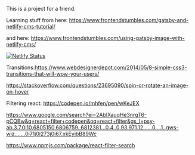 This is a project for a friend.

Learning stuff from here:
https://www.frontendstumbles.com/gatsby-and-netlify-cms-tutorial/

and here:
https://www.frontendstumbles.com/using-gatsby-image-with-netlify-cms/

[![Netlify Status](https://api.netlify.com/api/v1/badges/1dc21b04-c224-43be-bffd-f2be14123d46/deploy-status)](https://app.netlify.com/sites/bp-tattoo-scene/deploys)


Transitions:https://www.webdesignerdepot.com/2014/05/8-simple-css3-transitions-that-will-wow-your-users/

https://stackoverflow.com/questions/23695090/spin-or-rotate-an-image-on-hover

Filtering react: 
https://codepen.io/mhfen/pen/wKeJEX

https://www.google.com/search?ei=2AblXauqHe3nrgT6-pCQBw&q=react+filter+codepen&oq=react+filter&gs_l=psy-ab.3.7.0l10.6805150.6806759..6812381...0.4..0.93.971.12......0....1..gws-wiz.......0i71j0i273j0i67.xkEyibB89Wc

https://www.npmjs.com/package/react-filter-search
